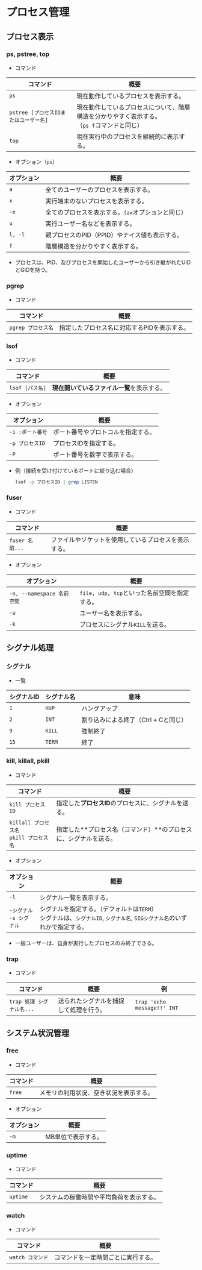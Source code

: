 # プロセス管理

## プロセス表示

### ps, pstree, top

- コマンド

|コマンド|概要|
|---|---|
|`ps`|現在動作しているプロセスを表示する。|
|`pstree [プロセスIDまたはユーザー名]`|現在動作しているプロセスについて、階層構造を分かりやすく表示する。<br />（`ps f`コマンドと同じ）|
|`top`|現在実行中のプロセスを継続的に表示する。|

- オプション（`ps`）

| オプション | 概要                                               |
| ---------- | -------------------------------------------------- |
| `a`        | 全てのユーザーのプロセスを表示する。               |
| `x`        | 実行端末のないプロセスを表示する。                 |
| `-e`       | 全てのプロセスを表示する。（`ax`オプションと同じ） |
| `u`        | 実行ユーザー名などを表示する。                     |
| `l, -l`    | 親プロセスのPID（PPID）やナイス値も表示する。      |
| `f`        | 階層構造を分かりやすく表示する。                   |

- プロセスは、PID、及びプロセスを開始したユーザーから引き継がれたUIDとGIDを持つ。

### pgrep

- コマンド

| コマンド           | 概要                                        |
| ------------------ | ------------------------------------------- |
| `pgrep プロセス名` | 指定したプロセス名に対応するPIDを表示する。 |

### lsof

- コマンド

|コマンド|概要|
|---|---|
|`lsof [パス名]`|**現在開いているファイル一覧**を表示する。|

- オプション

| オプション       | 概要                               |
| ---------------- | ---------------------------------- |
| `-i :ポート番号` | ポート番号やプロトコルを指定する。 |
| `-p プロセスID`  | プロセスIDを指定する。             |
| `-P`             | ポート番号を数字で表示する。       |

- 例（接続を受け付けているポートに絞り込む場合）

  ```bash
  lsof -p プロセスID | grep LISTEN
  ```

### fuser

- コマンド

|コマンド|概要|
|---|---|
|`fuser 名前...`|ファイルやソケットを使用しているプロセスを表示する。|

- オプション

| オプション                 | 概要                                         |
| -------------------------- | -------------------------------------------- |
| `-n, --namespace 名前空間` | `file, udp, tcp`といった名前空間を指定する。 |
| `-u`                       | ユーザー名を表示する。                       |
| `-k`                       | プロセスにシグナル`KILL`を送る。             |

## シグナル処理

### シグナル

- 一覧

| シグナルID | シグナル名 | 意味                                 |
| ---------- | ---------- | ------------------------------------ |
| `1`        | `HUP`      | ハングアップ                         |
| `2`        | `INT`      | 割り込みによる終了（Ctrl + Cと同じ） |
| `9`        | `KILL`     | 強制終了                             |
| `15`       | `TERM`     | 終了                                 |

### kill, killall, pkill

- コマンド

| コマンド                                     | 概要                                                         |
| -------------------------------------------- | ------------------------------------------------------------ |
| `kill プロセスID`                            | 指定した**プロセスID**のプロセスに、シグナルを送る。         |
| `killall プロセス名`<br />`pkill プロセス名` | 指定した**プロセス名（コマンド）**のプロセスに、シグナルを送る。 |

- オプション

| オプション                     | 概要                                                         |
| ------------------------------ | ------------------------------------------------------------ |
| `-l`                           | シグナル一覧を表示する。                                     |
| `-シグナル`<br />`-s シグナル` | シグナルを指定する。（デフォルトは`TERM`）<br />シグナルは、`シグナルID`, `シグナル名`, `SIGシグナル名`のいずれかで指定する。 |

- 一般ユーザーは、自身が実行したプロセスのみ終了できる。

### trap

- コマンド

| コマンド                  | 概要                                   | 例                          |
| ------------------------- | -------------------------------------- | --------------------------- |
| `trap 処理 シグナル名...` | 送られたシグナルを捕捉して処理を行う。 | `trap 'echo message!!' INT` |

## システム状況管理

### free

- コマンド

|コマンド|概要|
|---|---|
|`free`|メモリの利用状況、空き状況を表示する。|

- オプション

|オプション|概要|
|---|---|
|`-m`|MB単位で表示する。|

### uptime

- コマンド

| コマンド | 概要                                     |
| -------- | ---------------------------------------- |
| `uptime` | システムの稼働時間や平均負荷を表示する。 |

### watch

- コマンド

|コマンド|概要|
|---|---|
|`watch コマンド`|コマンドを一定時間ごとに実行する。|
